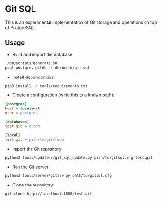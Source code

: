 # Git SQL

This is an experimental implementation of Git storage and operations on top of PostgreSQL.

## Usage

- Build and import the database:

```bash
./db/scripts/generate.sh
psql postgres gitdb -f db/build/git.sql
```

- Install dependencies:
```bash
pip3 install -r tools/requirements.txt
```

- Create a configuration (write this to a known path):

```ini
[postgres]
host = localhost
user = postgres

[databases]
test.git = gitdb

[local]
test.git = path/to/git/repo
```

- Import the Git repository:

```bash
python3 tools/updaters/git_sql_update.py path/to/gitsql.cfg test.git
```

- Run the Git server:

```bash
python3 tools/server/gitsrv.py path/to/gitsql.cfg
```

- Clone the repository:

```bash
git clone http://localhost:8080/test.git
```

